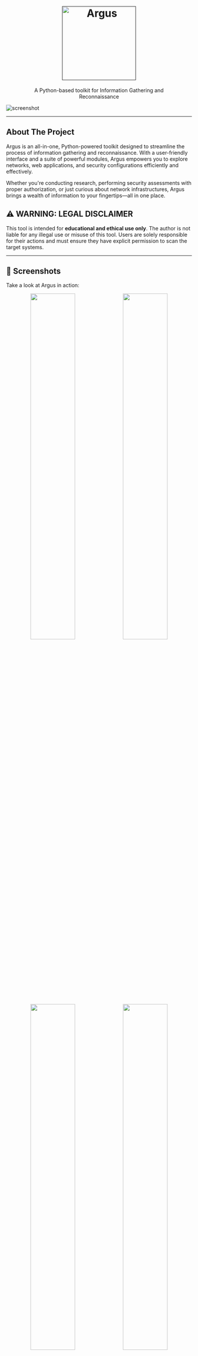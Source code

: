 
<h1 align="center">
  <a href="">
    <picture>
      <source height="200" media="(prefers-color-scheme: dark)" srcset="https://i.imgur.com/Z5jdzzY.png">
      <img height="200" alt="Argus" src="https://i.imgur.com/FL0dmHd.png">
    </picture>
  </a>
  <br>
</h1>
<p align="center">
   A Python-based toolkit for  Information Gathering and <br>Reconnaissance
</p>

![screenshot](https://i.imgur.com/BXiJ9bC.gif)

---

## About The Project

Argus is an all-in-one, Python-powered toolkit designed to streamline the process of information gathering and reconnaissance. With a user-friendly interface and a suite of powerful modules, Argus empowers you to explore networks, web applications, and security configurations efficiently and effectively.

Whether you're conducting research, performing security assessments with proper authorization, or just curious about network infrastructures, Argus brings a wealth of information to your fingertips—all in one place.

## ⚠️ WARNING: LEGAL DISCLAIMER

This tool is intended for **educational and ethical use only**. The author is not liable for any illegal use or misuse of this tool. Users are solely responsible for their actions and must ensure they have explicit permission to scan the target systems.

---

## 👀 Screenshots

Take a look at Argus in action:
<p float="left" align="middle">
  <img src="https://i.imgur.com/lS64CUp.png" width="49%">
  <img src="https://i.imgur.com/8VtXyEW.png" width="49%">
</p>
<p float="left" align="middle">
  <img src="https://i.imgur.com/rEIPl2h.png" width="49%">
  <img src="https://i.imgur.com/TVmc8gf.png" width="49%">
</p>
<p float="left" align="middle">
  <img src="https://i.imgur.com/1I6x3Gp.png" width="49%">
  <img src="https://i.imgur.com/9EZqNvK.png" width="49%">
</p>
<p float="left" align="middle">
  <img src="https://i.imgur.com/U4fdPSI.png" width="49%">
  <img src="https://i.imgur.com/LnmykFJ.png" width="49%">
</p>

---

## ⚙️ Installation

To get started with Argus, follow these simple steps:

```bash
git clone https://github.com/jason13/argus.git
cd argus
pip install -r requirements.txt
```

Once installed, you can launch Argus with:

```bash
python argus.py
```

---

## 📖 Usage

Argus offers a rich collection of tools categorized into three main areas:

### Network & Infrastructure Tools

These tools help you gather data about a network, uncovering vital details about servers, IP addresses, DNS records, and more:

1. **Associated Hosts**: Discover domains associated with the target.
2. **DNS Over HTTPS**: Resolve DNS securely via encrypted channels.
3. **DNS Records**: Collect DNS records, including A, AAAA, MX, etc.
4. **DNSSEC Check**: Verify if DNSSEC is properly configured.
5. **Domain Info**: Gather information such as registrar details and expiry dates.
6. **Domain Reputation Check**: Check domain trustworthiness using various reputation sources.
7. **IP Info**: Retrieve geographic and ownership details of an IP address.
8. **Open Ports Scan**: Scan the target for open ports and services.
9. **Server Info**: Extract key server details using various techniques.
10. **Server Location**: Identify the physical location of the server.
11. **SSL Chain Analysis**: Analyze the SSL certificate chain for trustworthiness.
12. **SSL Expiry Alert**: Check SSL certificates for upcoming expiry.
13. **TLS Cipher Suites**: List the supported TLS ciphers on the server.
14. **TLS Handshake Simulation**: Simulate a TLS handshake to check for security issues.
15. **Traceroute**: Trace the path packets take to reach the target.
16. **TXT Records**: Fetch TXT records, often used for verification purposes.
17. **WHOIS Lookup**: Perform WHOIS queries to gather domain ownership details.
18. **Zone Transfer**: Attempt to perform DNS zone transfers.

### Web Application Analysis Tools

These modules focus on understanding the structure and security of web applications:

19. **Archive History**: View the target's history using internet archives.
20. **Broken Links Detection**: Find broken links that may lead to user frustration or security gaps.
21. **Carbon Footprint**: Evaluate the environmental impact of a website.
22. **CMS Detection**: Detect the type of CMS used, like WordPress, Joomla, etc.
23. **Cookies Analyzer**: Analyze cookies for secure attributes and potential privacy issues.
24. **Content Discovery**: Discover hidden directories, files, and endpoints.
25. **Crawler**: Crawl the site to uncover data and map out its structure.
26. **Robots.txt Analyzer**: Analyze the `robots.txt` file for hidden resources.
27. **Directory Finder**: Look for directories that may not be indexed publicly.
28. **Performance Monitoring**: Monitor the website's response time and load performance.
29. **Quality Metrics**: Assess the quality of the site's content and user experience.
30. **Redirect Chain**: Follow redirects to analyze if they're safe or malicious.
31. **Sitemap Parsing**: Extract URLs from the site's sitemap.
32. **Social Media Presence Scan**: Analyze the social media profiles linked to the target.
33. **Technology Stack Detection**: Identify the technologies and frameworks the site uses.
34. **Third-Party Integrations**: Discover any third-party services integrated into the site.

### Security & Threat Intelligence Tools

The security modules in Argus are designed to assess the target's defenses and gather threat intelligence:

35. **Censys Reconnaissance**: Use Censys for in-depth details about the target's assets.
36. **Certificate Authority Recon**: Examine the certificate authority details.
37. **Data Leak Detection**: Check for potential data leaks and sensitive data exposure.
38. **Firewall Detection**: Identify whether a firewall or WAF is protecting the target.
39. **Global Ranking**: Look up the site's global ranking to gauge its popularity.
40. **HTTP Headers**: Extract and evaluate HTTP response headers.
41. **HTTP Security Features**: Check for secure HTTP headers such as HSTS, CSP, etc.
42. **Malware & Phishing Check**: Scan the site for signs of malware and phishing risks.
43. **Pastebin Monitoring**: Search paste sites for leaks associated with the target.
44. **Privacy & GDPR Compliance**: Verify compliance with GDPR and other privacy regulations.
45. **Security.txt Check**: Locate and analyze the `security.txt` file for vulnerability disclosure policies.
46. **Shodan Reconnaissance**: Use Shodan to discover open ports, services, and vulnerabilities.
47. **SSL Labs Report**: Get a detailed SSL/TLS assessment via SSL Labs.
48. **SSL Pinning Check**: Check if SSL pinning is implemented on the site.
49. **Subdomain Enumeration**: Discover subdomains of the target domain.
50. **Subdomain Takeover**: Test whether subdomains are vulnerable to takeover.
51. **VirusTotal Scan**: Check the target's reputation using VirusTotal.

### How to Use Argus

1. Launch Argus from the command line.
2. Enter the tool number you want to use from the main menu.
3. Follow the prompts to enter relevant information.
4. Review the results and adjust your strategy accordingly.

**Example Command:**

```bash
root@argus:~# 1
```
This command initiates the **Associated Hosts** tool.

---


## 🛠 Configuration

Certain modules require API keys to work. Make sure to add any necessary API keys in the `config/settings.py` file before running Argus to unlock full functionality.

---

## 🤝 Contributing

We welcome contributions! Whether it's fixing bugs, adding new features, or improving documentation, your help is appreciated. Fork the repo and submit a pull request .

---
## ⭐️ Show Your Support

If this tool has been helpful to you, please consider giving us a star on GitHub! Your support means a lot to us and helps others discover the project.

